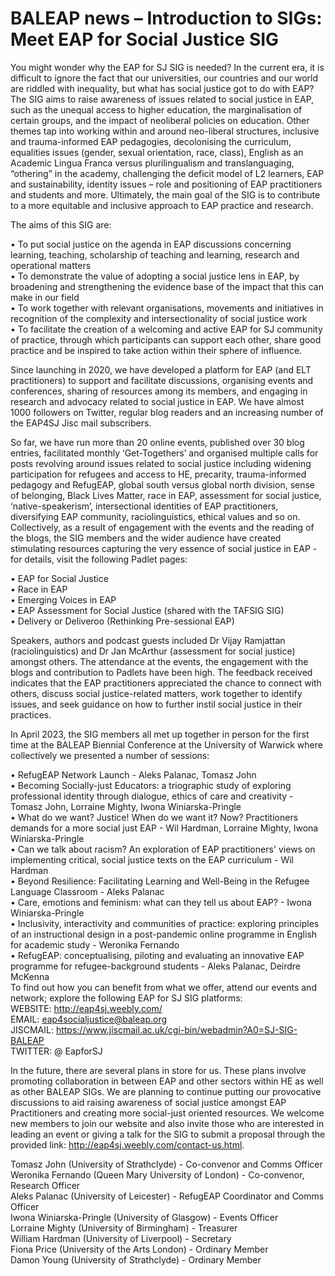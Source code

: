 # BALEAP news – Introduction to SIGs: Meet EAP for Social Justice SIG

You might wonder why the EAP for SJ SIG is needed? In the current era, it is difficult to ignore the fact that our universities, our countries and our world are riddled with inequality, but what has social justice got to do with EAP? The SIG aims to raise awareness of issues related to social justice in EAP, such as the unequal access to higher education, the marginalisation of certain groups, and the impact of neoliberal policies on education. Other themes tap into working within and around neo-liberal structures, inclusive and trauma-informed EAP pedagogies, decolonising the curriculum, equalities issues (gender, sexual orientation, race, class), English as an Academic Lingua Franca versus plurilingualism and translanguaging, “othering” in the academy, challenging the deficit model of L2 learners, EAP and sustainability, identity issues – role and positioning of EAP practitioners and students and more. Ultimately, the main goal of the SIG is to contribute to a more equitable and inclusive approach to EAP practice and research.

The aims of this SIG are:

• To put social justice on the agenda in EAP discussions concerning learning, teaching, scholarship of teaching and learning, research and operational matters   
• To demonstrate the value of adopting a social justice lens in EAP, by broadening and strengthening the evidence base of the impact that this can make in our field   
• To work together with relevant organisations, movements and initiatives in recognition of the complexity and intersectionality of social justice work   
• To facilitate the creation of a welcoming and active EAP for SJ community of practice, through which participants can support each other, share good practice and be inspired to take action within their sphere of influence.

Since launching in 2020, we have developed a platform for EAP (and ELT practitioners) to support and facilitate discussions, organising events and conferences, sharing of resources among its members, and engaging in research and advocacy related to social justice in EAP. We have almost 1000 followers on Twitter, regular blog readers and an increasing number of the EAP4SJ Jisc mail subscribers.

So far, we have run more than 20 online events, published over 30 blog entries, facilitated monthly ‘Get-Togethers’ and organised multiple calls for posts revolving around issues related to social justice including widening participation for refugees and access to HE, precarity, trauma-informed pedagogy and RefugEAP, global south versus global north division, sense of belonging, Black Lives Matter, race in EAP, assessment for social justice, ‘native-speakerism’, intersectional identities of EAP practitioners, diversifying EAP community, raciolinguistics, ethical values and so on. Collectively, as a result of engagement with the events and the reading of the blogs, the SIG members and the wider audience have created stimulating resources capturing the very essence of social justice in EAP - for details, visit the following Padlet pages:

• EAP for Social Justice   
• Race in EAP   
• Emerging Voices in EAP   
• EAP Assessment for Social Justice (shared with the TAFSIG SIG)   
• Delivery or Deliveroo (Rethinking Pre-sessional EAP)

Speakers, authors and podcast guests included Dr Vijay Ramjattan (raciolinguistics) and Dr Jan McArthur (assessment for social justice) amongst others. The attendance at the events, the engagement with the blogs and contribution to Padlets have been high. The feedback received indicates that the EAP practitioners appreciated the chance to connect with others, discuss social justice-related matters, work together to identify issues, and seek guidance on how to further instil social justice in their practices.

In April 2023, the SIG members all met up together in person for the first time at the BALEAP Biennial Conference at the University of Warwick where collectively we presented a number of sessions:

• RefugEAP Network Launch - Aleks Palanac, Tomasz John   
• Becoming Socially-just Educators: a triographic study of exploring professional identity through dialogue, ethics of care and creativity - Tomasz John, Lorraine Mighty, Iwona Winiarska-Pringle   
• What do we want? Justice! When do we want it? Now? Practitioners demands for a more social just EAP - Wil Hardman, Lorraine Mighty, Iwona Winiarska-Pringle   
• Can we talk about racism? An exploration of EAP practitioners' views on implementing critical, social justice texts on the EAP curriculum - Wil Hardman   
• Beyond Resilience: Facilitating Learning and Well-Being in the Refugee Language Classroom - Aleks Palanac   
• Care, emotions and feminism: what can they tell us about EAP? - Iwona Winiarska-Pringle   
• Inclusivity, interactivity and communities of practice: exploring principles of an instructional design in a post-pandemic online programme in English for academic study - Weronika Fernando   
• RefugEAP: conceptualising, piloting and evaluating an innovative EAP programme for refugee-background students - Aleks Palanac, Deirdre McKenna   
To find out how you can benefit from what we offer, attend our events and network; explore the following EAP for SJ SIG platforms:   
WEBSITE: http://eap4sj.weebly.com/   
EMAIL: eap4socialjustice@baleap.org   
JISCMAIL: https://www.jiscmail.ac.uk/cgi-bin/webadmin?A0=SJ-SIG-BALEAP   
TWITTER: $@$ EapforSJ

In the future, there are several plans in store for us. These plans involve promoting collaboration in between EAP and other sectors within HE as well as other BALEAP SIGs. We are planning to continue putting our provocative discussions to aid raising awareness of social justice amongst EAP Practitioners and creating more social-just oriented resources. We welcome new members to join our website and also invite those who are interested in leading an event or giving a talk for the SIG to submit a proposal through the provided link: http://eap4sj.weebly.com/contact-us.html.

Tomasz John (University of Strathclyde) - Co-convenor and Comms Officer   
Weronika Fernando (Queen Mary University of London) - Co-convenor, Research Officer   
Aleks Palanac (University of Leicester) - RefugEAP Coordinator and Comms Officer   
Iwona Winiarska-Pringle (University of Glasgow) - Events Officer   
Lorraine Mighty (University of Birmingham) - Treasurer   
William Hardman (University of Liverpool) - Secretary   
Fiona Price (University of the Arts London) - Ordinary Member   
Damon Young (University of Strathclyde) - Ordinary Member